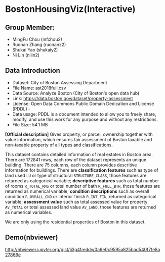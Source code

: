 # BostonHousingViz(Interactive)

## Group Member:

- MingFu Chou (mfchou2)
- Ruonan Zhang (ruonanz2)
- Shukai Yao (shukaiy2)
- Ni Lin (nilin2)

## Data Introduction

- Dataset: City of Boston Assessing Department
- File Name: ast2018full.csv
- Data Source: Analyze Boston (City of Boston's open data hub)
- Link: https://data.boston.gov/dataset/property-assessment
- License: Open Data Commons Public Domain Dedication and License (PDDL) - 
- Data usage: PDDL is a document intended to allow you to freely share, modify, and use this work for any purpose and without any restrictions. 
- File Size: 54.1 MB

**[Official description]** Gives property, or parcel, ownership together with value information, which ensures fair assessment of Boston taxable and non-taxable property of all types and classifications.

This dataset contains detailed information of real estates in Boston area. There are 172841 rows, each row of the dataset represents an unique building. There are 75 columns, each column provides descritive information for buildings. 
There are **classification features** such as type of land used `LU` or type of structural `STRUCTURE_CLASS`, those features are returned as categorical variable; **descriptive features** such as total number of rooms `R_TOTAL_RMS` or total number of bath `R_FULL_BTH`, those features are returned as numerical variable; **condition descriptions** such as overall condition `R_OVRALL_CND` or interior finish `R_INT_FIN`, returned as categorical variable; **assessment value** such as total assessed value for property `AV_TOTAL` or total assessed land value `AV_LAND`, those features are returned as numerical variables.

We are only using the residential properties of Boston in this dataset.


## Demo(nbviewer)
http://nbviewer.jupyter.org/gist/ji3g4freddy/0a6e0c9595a825bad540f7fe8a27866e
